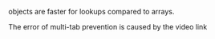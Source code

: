 objects are faster for lookups compared to arrays.

The error of multi-tab prevention is caused by the video link
